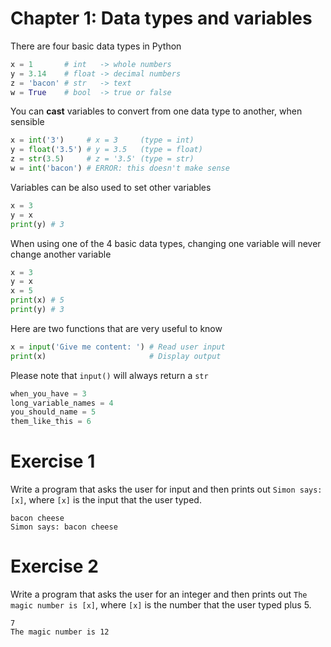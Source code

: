 # Chapter 1: Data types and variables

There are four basic data types in Python

```python
x = 1       # int   -> whole numbers
y = 3.14    # float -> decimal numbers
z = 'bacon' # str   -> text
w = True    # bool  -> true or false
```

You can **cast** variables to convert from one data type to another, when sensible

```python
x = int('3')     # x = 3     (type = int)
y = float('3.5') # y = 3.5   (type = float)
z = str(3.5)     # z = '3.5' (type = str)
w = int('bacon') # ERROR: this doesn't make sense
```

Variables can be also used to set other variables

```python
x = 3
y = x
print(y) # 3
```

When using one of the 4 basic data types, changing one variable will never change another variable

```python
x = 3
y = x
x = 5
print(x) # 5
print(y) # 3
```
Here are two functions that are very useful to know

```python
x = input('Give me content: ') # Read user input
print(x)                       # Display output
```

Please note that `input()` will always return a `str`

```python
when_you_have = 3
long_variable_names = 4
you_should_name = 5
them_like_this = 6
```

# Exercise 1

Write a program that asks the user for input and then prints out `Simon says: [x]`, where `[x]` is the input that the user typed.

```
bacon cheese
Simon says: bacon cheese
```

# Exercise 2

Write a program that asks the user for an integer and then prints out `The magic number is [x]`, where `[x]` is the number that the user typed plus 5.

```
7
The magic number is 12
```
